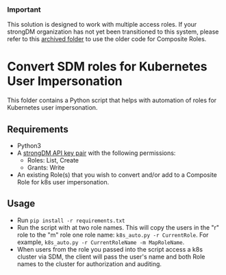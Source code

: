 ### Important

This solution is designed to work with multiple access roles. If your strongDM organization has not yet been transitioned to this system, please refer to this [archived folder](https://github.com/strongdm/contrib/tree/main/archive/logging/kubernetes/impersonation) to use the older code for Composite Roles.

# Convert SDM roles for Kubernetes User Impersonation

This folder contains a Python script that helps with automation of roles for Kubernetes user impersonation.

## Requirements
* Python3
* A [strongDM API key pair](https://www.strongdm.com/docs/admin-ui-guide/settings/admin-tokens/api-keys) with the following permissions:
  * Roles: List, Create
  * Grants: Write
* An existing Role(s) that you wish to convert and/or add to a Composite Role for k8s user impersonation.


## Usage
* Run `pip install -r requirements.txt`
* Run the script with at two role names. This will copy the users in the "r" role to the "m" role one role name: `k8s_auto.py -r CurrentRole`. For example, `k8s_auto.py -r CurrentRoleName -m MapRoleName`.
* When users from the role you passed into the script access a k8s cluster via SDM, the client will pass the user's name and both Role names to the cluster for authorization and auditing.

